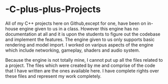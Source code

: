 # -C-plus-plus-Projects

All of my C++ projects here on Github,except for one, have been on in-house engine given to us in a class. However this engine has no documentation at all and it is upon the students to figure out the codebase and implement the features. The engine given to us only supports basic rendering and model import. I worked on varipus aspects of the engine which include networking, gameplay, shaders and audio system. 

Because the engine is not totally mine, I cannot put up all the files related to a project. The files which were created by me and comprise of the code that I have written are the ones available here. I have complete rights over these files and represent my work completely. 
